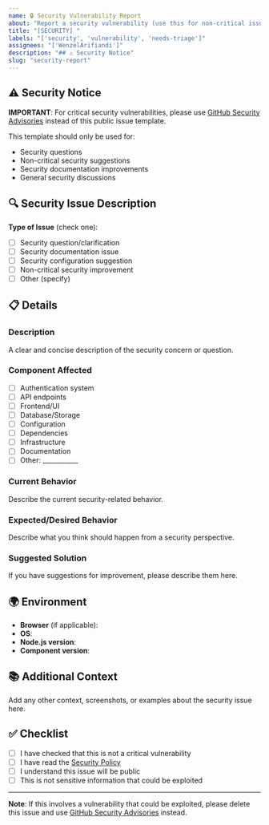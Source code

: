 ```yaml
---
name: 🔒 Security Vulnerability Report
about: "Report a security vulnerability (use this for non-critical issues only)"
title: "[SECURITY] "
labels: "['security', 'vulnerability', 'needs-triage']"
assignees: "['WenzelArifiandi']"
description: "## ⚠️ Security Notice"
slug: "security-report"
---
```












## ⚠️ Security Notice

**IMPORTANT**: For critical security vulnerabilities, please use [GitHub Security Advisories](https://github.com/WenzelArifiandi/ariane/security/advisories/new) instead of this public issue template.

This template should only be used for:
- Security questions
- Non-critical security suggestions
- Security documentation improvements
- General security discussions

## 🔍 Security Issue Description

**Type of Issue** (check one):
- [ ] Security question/clarification
- [ ] Security documentation issue
- [ ] Security configuration suggestion
- [ ] Non-critical security improvement
- [ ] Other (specify)

## 📋 Details

### Description
A clear and concise description of the security concern or question.

### Component Affected
- [ ] Authentication system
- [ ] API endpoints
- [ ] Frontend/UI
- [ ] Database/Storage
- [ ] Configuration
- [ ] Dependencies
- [ ] Infrastructure
- [ ] Documentation
- [ ] Other: ___________

### Current Behavior
Describe the current security-related behavior.

### Expected/Desired Behavior
Describe what you think should happen from a security perspective.

### Suggested Solution
If you have suggestions for improvement, please describe them here.

## 🌍 Environment

- **Browser** (if applicable):
- **OS**:
- **Node.js version**:
- **Component version**:

## 📚 Additional Context

Add any other context, screenshots, or examples about the security issue here.

## ✅ Checklist

- [ ] I have checked that this is not a critical vulnerability
- [ ] I have read the [Security Policy](../SECURITY.md)
- [ ] I understand this issue will be public
- [ ] This is not sensitive information that could be exploited

---

**Note**: If this involves a vulnerability that could be exploited, please delete this issue and use [GitHub Security Advisories](https://github.com/WenzelArifiandi/ariane/security/advisories/new) instead.